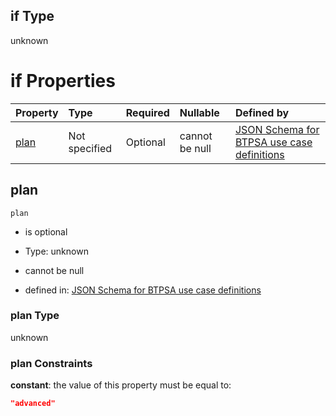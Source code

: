 ## if Type

unknown

# if Properties

| Property      | Type          | Required | Nullable       | Defined by                                                                                                                                                                                                                                  |
| :------------ | :------------ | :------- | :------------- | :------------------------------------------------------------------------------------------------------------------------------------------------------------------------------------------------------------------------------------------ |
| [plan](#plan) | Not specified | Optional | cannot be null | [JSON Schema for BTPSA use case definitions](btpsa-usecase-properties-services-items-allof-1-then-allof-15-then-allof-0-if-properties-plan.md "undefined#/properties/services/items/allOf/1/then/allOf/15/then/allOf/0/if/properties/plan") |

## plan



`plan`

*   is optional

*   Type: unknown

*   cannot be null

*   defined in: [JSON Schema for BTPSA use case definitions](btpsa-usecase-properties-services-items-allof-1-then-allof-15-then-allof-0-if-properties-plan.md "undefined#/properties/services/items/allOf/1/then/allOf/15/then/allOf/0/if/properties/plan")

### plan Type

unknown

### plan Constraints

**constant**: the value of this property must be equal to:

```json
"advanced"
```

